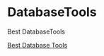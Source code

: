 # DatabaseTools
Best DatabaseTools

[Best Database Tools](https://siftery.com/categories/databases/database-tools)
